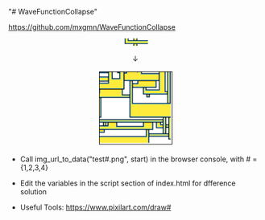 "# WaveFunctionCollapse"   

https://github.com/mxgmn/WaveFunctionCollapse
<p align="center">
<img src="test4.png" width=50 /> 
</p>

<p align="center">
↓  
</p> 

<p align="center">
<img src="test4Model.png" width=150 />
</p>

- Call img_url_to_data("test#.png", start) in the browser console, with # = {1,2,3,4}  

- Edit the variables in the script section of index.html for dfference solution  

- Useful Tools:
    https://www.pixilart.com/draw#  
